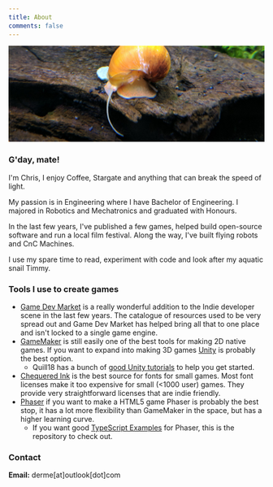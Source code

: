 ```yaml
---
title: About
comments: false
---
```


![Timmy](/img/about_timmy.jpg)

### G'day, mate!

I'm Chris, I enjoy Coffee, Stargate and anything that can break the speed of light.

My passion is in Engineering where I have Bachelor of Engineering. I majored in Robotics and Mechatronics and graduated with Honours.

In the last few years, I've published a few games, helped build open-source software and run a local film festival. Along the way, I've built flying robots and CnC Machines.

I use my spare time to read, experiment with code and look after my aquatic snail Timmy.


### Tools I use to create games
- [Game Dev Market](https://www.gamedevmarket.net) is a really wonderful addition to the Indie developer scene in the last few years. The catalogue of resources used to be very spread out and Game Dev Market has helped bring all that to one place and isn't locked to a single game engine.
- [GameMaker](https://www.yoyogames.com/en/gamemaker) is still easily one of the best tools for making 2D native games. If you want to expand into making 3D games [Unity](https://unity.com/) is probably the best option.
    - Quill18 has a bunch of [good Unity tutorials](https://www.youtube.com/c/quill18creates) to help you get started.
- [Chequered Ink](https://chequered.ink) is the best source for fonts for small games. Most font licenses make it too expensive for small (<1000 user) games. They provide very straightforward licenses that are indie friendly.
- [Phaser](https://phaser.io/) if you want to make a HTML5 game Phaser is probably the best stop, it has a lot more flexibility than GameMaker in the space, but has a higher learning curve.
    - If you want good [TypeScript Examples](https://github.com/digitsensitive/phaser3-typescript) for Phaser, this is the repository to check out.

### Contact

**Email:** derme[at]outlook[dot]com
